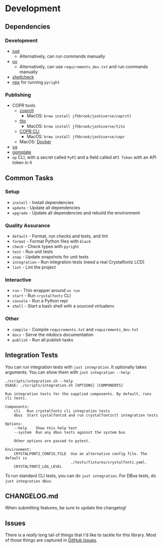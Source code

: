 # Development

## Dependencies

### Development

- [just](https://github.com/casey/just)
  - Alternatively, can run commands manually
- [uv](https://github.com/astral-sh/uv)
  - Alternatively, can use `requirements_dev.txt` and run commands manually
- [shellcheck](https://github.com/koalaman/shellcheck)
- [npx](https://docs.npmjs.com/cli/v8/commands/npx/) for running `pyright`

### Publishing

- COPR tools
  - [coprctl](https://github.com/jfhbrook/public/tree/main/coprctl)
    - MacOS: `brew install jfhbrook/joshiverse/coprctl`
  - [tito](https://github.com/rpm-software-management/tito)
    - MacOS: `brew install jfhbrook/joshiverse/tito`
  - [COPR CLI](https://developer.fedoraproject.org/deployment/copr/copr-cli.html)
    - MacOS: `brew install jfhbrook/joshiverse/copr`
  - MacOS: [Docker](https://www.docker.com/)
- [yq](https://github.com/mikefarah/yq)
- [gomplate](https://github.com/hairyhenderson/gomplate)
- `op` CLI, with a secret called `PyPI` and a field called `API Token` with an API token in it

## Common Tasks

### Setup

- `install` - Install dependencies
- `update` - Update all dependencies
- `upgrade` - Update all dependencies and rebuild the environment

### Quality Assurance

- `default` - Format, run checks and tests, and lint
- `format` - Format Python files with `black`
- `check` - Check types with `pyright`
- `test` - Run unit tests
- `snap` - Update snapshots for unit tests
- `integration` - Run integration tests (need a real Crystalfontz LCD)
- `lint` - Lint the project

### Interactive

- `run` - Thin wrapper around `uv run`
- `start` - Run `crystalfontz` CLI
- `console` - Run a Python repl
- `shell` - Start a bash shell with a sourced virtualenv

### Other

- `compile` - Compile `requirements.txt` and `requirements_dev.txt`
- `docs` - Serve the mkdocs documentation
- `publish` - Run all publish tasks

## Integration Tests

You can run integration tests with `just integration`. It optionally takes arguments. You can show them with `just integration --help`:

```
./scripts/integration.sh --help
USAGE: ./scripts/integration.sh [OPTIONS] [COMPONENTS]

Run integration tests for the supplied components. By default, runs cli tests.

Components:
    cli   Run crystalfontz cli integration tests
    dbus  Start cystalfontzd and run crystalfontzctl integration tests

Options:
    --help    Show this help text
    --system  Run any dbus tests against the system bus

    Other options are passed to pytest.

Environment:
    CRYSTALFONTZ_CONFIG_FILE  Use an alternative config file. The default is
                              ./tests/fixtures/crystalfontz.yaml.
    CRYSTALTONTZ_LOG_LEVEL
```

To run standard CLI tests, you can do `just integration`. For DBus tests, do `just integration dbus`.

## CHANGELOG.md

When submitting features, be sure to update the changelog!

## Issues

There is a *really* long tail of things that I'd like to tackle for this library. Most of those things are captured in [GitHub Issues](https://github.com/jfhbrook/crystalfontz/issues).
